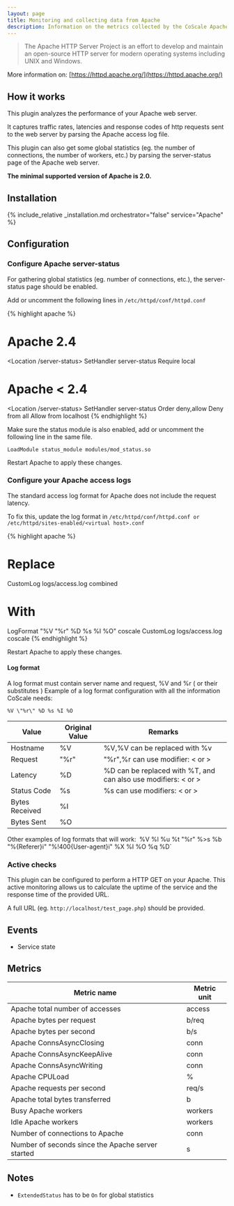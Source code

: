 ```yaml
---
layout: page
title: Monitoring and collecting data from Apache
description: Information on the metrics collected by the CoScale Apache plugin.
---
```


> The Apache HTTP Server Project is an effort to develop and maintain an open-source HTTP server for modern operating systems including UNIX and Windows.

More information on: [https://httpd.apache.org/](https://httpd.apache.org/)

## How it works

This plugin analyzes the performance of your Apache web server.

It captures traffic rates, latencies and response codes of http requests sent to the web server by parsing the Apache access log file.

This plugin can also get some global statistics (eg. the number of connections, the number of workers, etc.) by parsing the server-status page of the Apache web server.

**The minimal supported version of Apache is 2.0.**

## Installation

{% include_relative _installation.md orchestrator="false" service="Apache" %}

## Configuration

### Configure Apache server-status
For gathering global statistics (eg. number of connections, etc.), the server-status page should be enabled.

Add or uncomment the following lines in `/etc/httpd/conf/httpd.conf`

{% highlight apache %}
# Apache 2.4
<Location /server-status>
    SetHandler server-status
    Require local
</Location>

# Apache < 2.4
<Location /server-status>
    SetHandler server-status
    Order deny,allow
    Deny from all
    Allow from localhost
</Location>
{% endhighlight %}

Make sure the status module is also enabled, add or uncomment the following line in the same file.

`LoadModule status_module modules/mod_status.so`

Restart Apache to apply these changes.

### Configure your Apache access logs
The standard access log format for Apache does not include the request latency.

To fix this, update the log format in `/etc/httpd/conf/httpd.conf or /etc/httpd/sites-enabled/<virtual host>.conf`

{% highlight apache %}
# Replace
CustomLog logs/access.log combined

# With
LogFormat "%V \"%r\" %D %s %I %O" coscale
CustomLog logs/access.log coscale
{% endhighlight %}

Restart Apache to apply these changes.

#### Log format

A log format must contain server name and request, %V and %r ( or their substitutes )
Example of a log format configuration with all the information CoScale needs:

`%V \"%r\" %D %s %I %O`

| Value          | Original Value | Remarks                                                        |
|----------------|----------------|----------------------------------------------------------------|
| Hostname       | %V             | %V,%V can be replaced with %v                                  |
| Request        | \"%r\"         | \"%r\",%r can use modifier: < or >                             |
| Latency        | %D             | %D can be replaced with %T, and can also use modifiers: < or > |
| Status Code    | %s             | %s can use modifiers: < or >                                   |
| Bytes Received | %I             |                                                                |
| Bytes Sent     | %O             |                                                                |


Other examples of log formats that will work:`
`%V %l %u %t \"%r\" %>s %b \"%{Referer}i\" \"%!400{User-agent}i\" %X %I %O %q %D`

### Active checks

This plugin can be configured to perform a HTTP GET on your Apache. This active monitoring allows us to calculate the uptime of the service and the response time of the provided URL.

A full URL (eg. `http://localhost/test_page.php`) should be provided.

## Events

* Service state

## Metrics

| Metric name                                       | Metric unit |
|---------------------------------------------------|-------------|
| Apache total number of accesses                   | access      |
| Apache bytes per request                          | b/req       |
| Apache bytes per second                           | b/s         |
| Apache ConnsAsyncClosing                          | conn        |
| Apache ConnsAsyncKeepAlive                        | conn        |
| Apache ConnsAsyncWriting                          | conn        |
| Apache CPULoad                                    | %           |
| Apache requests per second                        | req/s       |
| Apache total bytes transferred                    | b           |
| Busy Apache workers                               | workers     |
| Idle Apache workers                               | workers     |
| Number of connections to Apache                   | conn        |
| Number of seconds since the Apache server started | s           |

## Notes

* `ExtendedStatus` has to be `On` for global statistics

